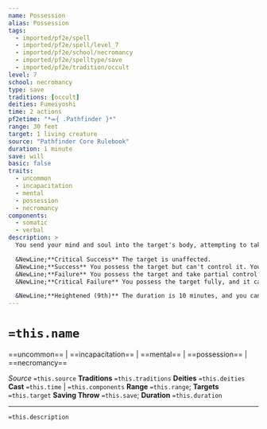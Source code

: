 ```yaml
---
name: Possession
alias: Possession
tags:
  - imported/pf2e/spell
  - imported/pf2e/spell/level_7
  - imported/pf2e/school/necromancy
  - imported/pf2e/spelltype/save
  - imported/pf2e/tradition/occult
level: 7
school: necromancy
type: save
traditions: [occult]
deities: Fumeiyoshi
time: 2 actions
pf2etime: "*⬺{ .Pathfinder }*"
range: 30 feet
target: 1 living creature
source: "Pathfinder Core Rulebook"
duration: 1 minute
save: will
basic: false
traits:
  - uncommon
  - incapacitation
  - mental
  - possession
  - necromancy
components:
  - somatic
  - verbal
description: >
  You send your mind and soul into the target's body, attempting to take control. The target must attempt a Will save. You can choose to use the effects of a degree of success more favorable to the target if you prefer. While you're possessing a target, your own body is [[Unconscious]] and can't wake up normally. You can sense everything the possessed target does. You can Dismiss this spell. If the possessed body dies, the spell ends and you must succeed at a Fortitude save against your spell DC or be [[Paralyzed]] for 1 hour, or 24 hours on a critical failure. If the spell ends during an encounter, you act just before the possessed creature's initiative count.

  &NewLine;**Critical Success** The target is unaffected.
  &NewLine;**Success** You possess the target but can't control it. You ride along in the body while the spell lasts.
  &NewLine;**Failure** You possess the target and take partial control of it. You no longer have a separate turn; instead, you might control the target. At the start of each of the target's turns, it attempts another Will save. If it fails, it's [[Controlled]] by you on that turn; if it succeeds, it chooses its own actions; and if it critically succeeds, it forces you out and the spell ends.
  &NewLine;**Critical Failure** You possess the target fully, and it can only watch as you manipulate it like a puppet. The target is Controlled by you.

  &NewLine;**Heightened (9th)** The duration is 10 minutes, and you can physically enter the creature's body, protecting your physical body while the spell lasts.
---
```

# `=this.name`
==uncommon== | ==incapacitation== | ==mental== | ==possession== | ==necromancy==

*Source* `=this.source`
**Traditions** `=this.traditions`
**Deities** `=this.deities`
**Cast** `=this.time` | `=this.components`
**Range** `=this.range`; **Targets** `=this.target`
**Saving Throw** `=this.save`; **Duration** `=this.duration`

***
`=this.description`